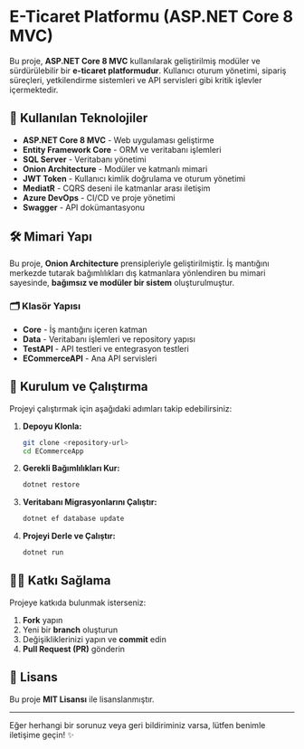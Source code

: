 # E-Ticaret Platformu (ASP.NET Core 8 MVC)

Bu proje, **ASP.NET Core 8 MVC** kullanılarak geliştirilmiş modüler ve sürdürülebilir bir **e-ticaret platformudur**. Kullanıcı oturum yönetimi, sipariş süreçleri, yetkilendirme sistemleri ve API servisleri gibi kritik işlevler içermektedir.

## 🔧 Kullanılan Teknolojiler

- **ASP.NET Core 8 MVC** - Web uygulaması geliştirme
- **Entity Framework Core** - ORM ve veritabanı işlemleri
- **SQL Server** - Veritabanı yönetimi
- **Onion Architecture** - Modüler ve katmanlı mimari
- **JWT Token** - Kullanıcı kimlik doğrulama ve oturum yönetimi
- **MediatR** - CQRS deseni ile katmanlar arası iletişim
- **Azure DevOps** - CI/CD ve proje yönetimi
- **Swagger** - API dokümantasyonu

## 🛠 Mimari Yapı

Bu proje, **Onion Architecture** prensipleriyle geliştirilmiştir. İş mantığını merkezde tutarak bağımlılıkları dış katmanlara yönlendiren bu mimari sayesinde, **bağımsız ve modüler bir sistem** oluşturulmuştur.

### 🗂️ Klasör Yapısı

- **Core** - İş mantığını içeren katman
- **Data** - Veritabanı işlemleri ve repository yapısı
- **TestAPI** - API testleri ve entegrasyon testleri
- **ECommerceAPI** - Ana API servisleri

## 🔄 Kurulum ve Çalıştırma

Projeyi çalıştırmak için aşağıdaki adımları takip edebilirsiniz:

1. **Depoyu Klonla:**

   ```bash
   git clone <repository-url>
   cd ECommerceApp
   ```

2. **Gerekli Bağımlılıkları Kur:**

   ```bash
   dotnet restore
   ```

3. **Veritabanı Migrasyonlarını Çalıştır:**

   ```bash
   dotnet ef database update
   ```

4. **Projeyi Derle ve Çalıştır:**

   ```bash
   dotnet run
   ```

## 👨‍💻 Katkı Sağlama

Projeye katkıda bulunmak isterseniz:

1. **Fork** yapın
2. Yeni bir **branch** oluşturun
3. Değişikliklerinizi yapın ve **commit** edin
4. **Pull Request (PR)** gönderin

## 🔖 Lisans

Bu proje **MIT Lisansı** ile lisanslanmıştır.

---

Eğer herhangi bir sorunuz veya geri bildiriminiz varsa, lütfen benimle iletişime geçin! ✨

